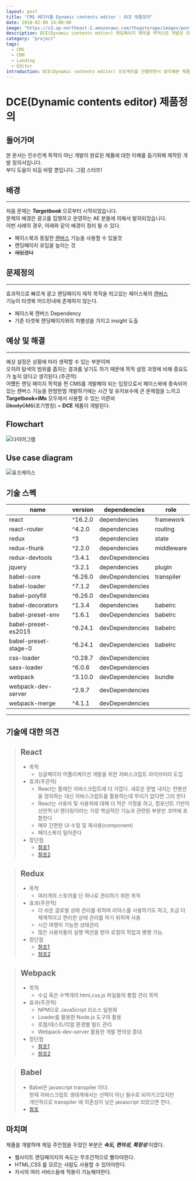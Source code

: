```yaml
---
layout: post
title: "CMS 에디터툴 Dynamic contents editor : DCE 제품정의"
date: 2018-02-08 14:00:00
image: "https://s3.ap-northeast-2.amazonaws.com/thugstorage/images/postcover/dcecover2.jpg"
description: DCE(Dynamic contents editor) 랜딩페이지 제작을 목적으로 개발된 CMS 툴입니다.
category: "project"
tags:
  - CMS
  - CRM
  - Landing
  - Editor
introduction: DCE(Dynamic contents editor) 프로젝트를 진행하면서 생각해본 제품정의를 공유하고자 합니다.
---
```


# DCE(Dynamic contents editor) 제품정의

## **들어가며**

본 문서는 인수인계 목적이 아닌
개발이 완료된 제품에 대한 이해를 돕기위해 제작된 개발 정의서입니다.<br />
부디 도움이 되길 바랄 뿐입니다. 그럼 스타뜨!

## **배경**

---

처음 문제는 **_Targetbook_** 으로부터 시작되었습니다.<br />
문제의 배경은 광고를 집행하고 운영하는 AE 분들에 의해서 발의되었습니다.<br />
이번 사례의 경우, 아래와 같이 배경이 정리 될 수 있다.

- 페이스북과 동일한 [캔버스](https://www.facebook.com/business/learn/facebook-create-ad-canvas-ads) 기능을 사용할 수 있을것
- 랜딩페이지 유입을 높이는 것
- ~~재밌겠다~~

## **문제정의**

---

효과적으로 빠르게 광고 랜딩페이지 제작 목적을 띄고있는 페이스북의 [캔버스](https://www.facebook.com/business/learn/facebook-create-ad-canvas-ads)<br />
기능이 타겟북 어드민내에 존재하지 않는다.

- 페이스북 캔버스 Dependency
- 기존 타겟북 랜딩페이지와의 차별성을 가지고 insight 도출

## **예상 및 해결**

---

예상 설정은 상황에 따라 생략할 수 있는 부분이며<br />
오히려 탐색의 범위를 좁히는 결과를 낳기도 하기 때문에 목적 설정 과정에 비해 중요도가 높지 않다고 생각된다.(주관적)<br />
어쨌든 랜딩 페이지 목적을 띈 CMS를 개발해야 되는 입장으로서
페이스북에 종속되어있는 캔버스 기능을 한땀한땀 개발하기에는 시간 및 유지보수에
큰 문제점을 느끼고 **Targetbook+iMs** 모두에서 사용할 수 있는 이른바<br />
~~DbodyCMS~~(초기명칭) = **DCE** 제품이 개발된다.

## **Flowchart**

![다이어그램](https://s3.ap-northeast-2.amazonaws.com/thugstorage/images/post/DCE_FE.png)

## **Use case diagram**

![유즈케이스](https://s3.ap-northeast-2.amazonaws.com/thugstorage/images/post/dce_usecase.png)

## **기술 스펙**

| name                 | version | dependencies    | role       |
| -------------------- | ------- | --------------- | ---------- |
| react                | ^16.2.0 | dependencies    | framework  |
| react-router         | ^4.2.0  | dependencies    | routing    |
| redux                | ^3      | dependencies    | state      |
| redux-thunk          | ^2.2.0  | dependencies    | middleware |
| redux-devtools       | ^3.4.1  | devDependencies |            |
| jquery               | ^3.2.1  | dependencies    | plugin     |
| babel-core           | ^6.26.0 | devDependencies | transpiler |
| babel-loader         | ^7.1.2  | devDependencies |            |
| babel-polyfill       | ^6.26.0 | devDependencies |            |
| babel-decorators     | ^1.3.4  | dependencies    | babelrc    |
| babel-preset-env     | ^1.6.1  | devDependencies | babelrc    |
| babel-preset-es2015  | ^6.24.1 | devDependencies | babelrc    |
| babel-preset-stage-0 | ^6.24.1 | devDependencies | babelrc    |
| css-loader           | ^0.28.7 | devDependencies |            |
| sass-loader          | ^6.0.6  | devDependencies |            |
| webpack              | ^3.10.0 | devDependencies | bundle     |
| webpack-dev-server   | ^2.9.7  | devDependencies |            |
| webpack-merge        | ^4.1.1  | devDependencies |            |

---

## **기술에 대한 의견**

> ## React
>
> - 목적
>   - 싱글페이지 어플리케이션 개발을 위한 자바스크립트 라이브러리 도입
> - 효과(주관적)
>   - React는 플레인 자바스크립트에 더 가깝다. 새로운 문법 내지는 컨벤션을 정의하는 대신 자바스크립트를 활용하는데 무리가 없다면 그리 한다
>   - React는 사용자 및 사용처에 대해 더 적은 가정을 하고, 컴포넌트 기반의 선언적 UI 렌더링이라는 가장 핵심적인 기능과 관련된 부분만 코어에 포함한다
>   - 매우 간편한 UI 수정 및 재사용(component)
>   - 페이스북이 밀어준다
> - 장단점
>   - [참조1](https://medium.com/@RianCommunity/react%EC%9D%98-%ED%83%84%EC%83%9D%EB%B0%B0%EA%B2%BD%EA%B3%BC-%ED%8A%B9%EC%A7%95-4190d47a28f)
>   - [참조2](https://joshua1988.github.io/web_dev/vue-or-react/)

> ## Redux
>
> - 목적
>   - 여러개의 스토어를 단 하나로 관리하기 위한 목적
> - 효과(주관적)
>   - 더 쉬운 글로벌 상태 관리를 위하여 리덕스를 사용하기도 하고, 조금 더 체계적이고 편리한 상태 관리를 하기 위하여 사용
>   - 시간 여행이 가능한 상태관리
>   - 많은 사용자들의 실행 액션을 받아 로컬의 작업과 병행 가능.
> - 장단점
>   - [참조1](http://ibrahimovic.tistory.com/31)
>   - [참조2](https://velopert.com/3533)

> ## Webpack
>
> - 목적
>   - 수십 혹은 수백개의 html,css,js 파일들의 통합 관리 목적
> - 효과(주관적)
>   - NPM으로 JavaScript 리소스 일원화
>   - Loader를 활용한 Node.js 도구의 활용
>   - 로컬/테스트/리얼 환경별 빌드 관리
>   - Webpack-dev-server 활용한 개발 편의성 증대
> - 장단점
>   - [참조1](https://medium.com/@ljs0705/spa-single-page-app-%EC%97%90%EC%84%9C-webpack%EC%9D%84-%EC%82%AC%EC%9A%A9%ED%95%98%EB%8A%94-%EC%9D%B4%EC%9C%A0-ce7d3f82fe9)
>   - [참조2](https://dev.zzoman.com/2017/09/04/why-do-you-need-to-learn-about-webpack/)

> ## Babel
>
> - Babel은 javascript transpiler 이다.\
>   현재 자바스크립트 생태계에서는 선택이 아닌 필수로 되어가고있지만\
>   개인적으로 transpiler 에 의존성이 낮은 javascript 되었으면 한다.
> - [참조](https://moon9342.github.io/javascript-babel)

## **마치며**

제품을 개발하며 제일 주안점을 두었던 부분은 **_속도, 편의성, 확장성_** 이였다.

- 웹사이트 랜딩페이지의 속도는 무조건적으로 빨라야한다.
- HTML,CSS 를 모르는 사람도 사용할 수 있어야한다.
- 자사의 여러 서비스들에 적용이 가능해야한다.
